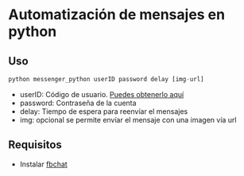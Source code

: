 # Automatización de mensajes en python
## Uso
 ```python
 python messenger_python userID password delay [img-url]
 ```
 - userID: Código de usuario. [Puedes obtenerlo aquí](http://findmyfbid.com/)
 - password: Contraseña de la cuenta
 - delay: Tiempo de espera para reenvíar el mensajes
 - img: opcional se permite envíar el mensaje con una imagen vía url

## Requisitos
 - Instalar [fbchat](https://github.com/carpedm20/fbchat)
